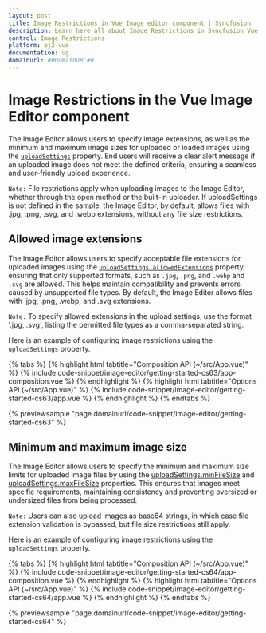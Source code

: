 ```yaml
---
layout: post
title: Image Restrictions in Vue Image editor component | Syncfusion
description: Learn here all about Image Restrictions in Syncfusion Vue Image editor component of Syncfusion Essential JS 2 and more.
control: Image Restrictions
platform: ej2-vue
documentation: ug
domainurl: ##DomainURL##
---
```


# Image Restrictions in the Vue Image Editor component

The Image Editor allows users to specify image extensions, as well as the minimum and maximum image sizes for uploaded or loaded images using the [`uploadSettings`](https://ej2.syncfusion.com/vue/documentation/api/image-editor/#uploadsettings) property. End users will receive a clear alert message if an uploaded image does not meet the defined criteria, ensuring a seamless and user-friendly upload experience.

`Note:` File restrictions apply when uploading images to the Image Editor, whether through the open method or the built-in uploader. If uploadSettings is not defined in the sample, the Image Editor, by default, allows files with .jpg, .png, .svg, and .webp extensions, without any file size restrictions.

## Allowed image extensions

The Image Editor allows users to specify acceptable file extensions for uploaded images using the [`uploadSettings.allowedExtensions`](https://ej2.syncfusion.com/vue/documentation/api/image-editor/uploadSettingsModel/#allowedextensions) property, ensuring that only supported formats, such as `.jpg`, `.png`, and `.webp` and `.svg` are allowed. This helps maintain compatibility and prevents errors caused by unsupported file types. By default, the Image Editor allows files with .jpg, .png, .webp, and .svg extensions.

`Note:` To specify allowed extensions in the upload settings, use the format '.jpg, .svg', listing the permitted file types as a comma-separated string.

Here is an example of configuring image restrictions using the `uploadSettings` property.

{% tabs %}
{% highlight html tabtitle="Composition API (~/src/App.vue)" %}
{% include code-snippet/image-editor/getting-started-cs63/app-composition.vue %}
{% endhighlight %}
{% highlight html tabtitle="Options API (~/src/App.vue)" %}
{% include code-snippet/image-editor/getting-started-cs63/app.vue %}
{% endhighlight %}
{% endtabs %}
        
{% previewsample "page.domainurl/code-snippet/image-editor/getting-started-cs63" %}

## Minimum and maximum image size

The Image Editor allows users to specify the minimum and maximum size limits for uploaded image files by using the [uploadSettings.minFileSize](https://ej2.syncfusion.com/vue/documentation/api/image-editor/uploadSettingsModel/#minfilesize) and [uploadSettings.maxFileSize](https://ej2.syncfusion.com/vue/documentation/api/image-editor/uploadSettingsModel/#maxfilesize) properties. This ensures that images meet specific requirements, maintaining consistency and preventing oversized or undersized files from being processed.

`Note:` Users can also upload images as base64 strings, in which case file extension validation is bypassed, but file size restrictions still apply.

Here is an example of configuring image restrictions using the `uploadSettings` property.

{% tabs %}
{% highlight html tabtitle="Composition API (~/src/App.vue)" %}
{% include code-snippet/image-editor/getting-started-cs64/app-composition.vue %}
{% endhighlight %}
{% highlight html tabtitle="Options API (~/src/App.vue)" %}
{% include code-snippet/image-editor/getting-started-cs64/app.vue %}
{% endhighlight %}
{% endtabs %}
        
{% previewsample "page.domainurl/code-snippet/image-editor/getting-started-cs64" %}